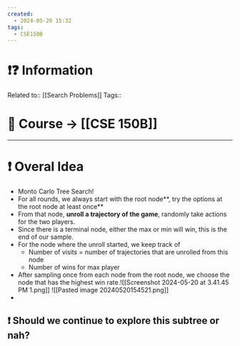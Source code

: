 ```yaml
---
created:
  - 2024-05-20 15:32
tags:
  - CSE150B
---
```


# ❗❓ Information
Related to:: [[Search Problems]]
Tags:: 

# 🌌 Course -> [[CSE 150B]]
---

# ❗ Overal Idea
- Monto Carlo Tree Search!
- For all rounds, we always start with the root node**, try the options at the root node at least once**
- From that node, **unroll a trajectory of the game**, randomly take actions for the two players. 
- Since there is a terminal node, either the max or min will win, this is the end of our sample.
- For the node where the unroll started, we keep track of
	- Number of visits = number of trajectories that are unrolled from this node
	- Number of wins for max player
- After sampling once from each node from the root node, we choose the node that has the highest win rate.![[Screenshot 2024-05-20 at 3.41.45 PM 1.png]] ![[Pasted image 20240520154521.png]]
- 

 
## ❗ Should we continue to explore this subtree or nah? 
